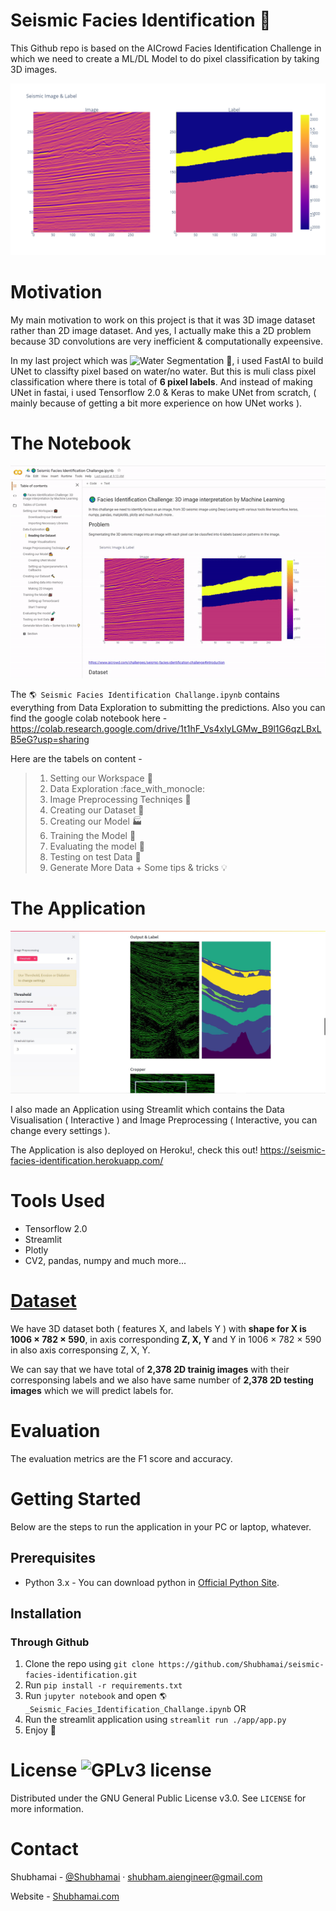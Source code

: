 # Seismic Facies Identification 🌋

This Github repo is based on the AICrowd Facies Identification Challenge in which we need to create a ML/DL Model to do pixel classification by taking 3D images.

![Example](./images/image.png)

# Motivation

My main motivation to work on this project is that it was 3D image dataset rather than 2D image dataset. And yes, I actually make this a 2D problem because 3D convolutions are very inefficient & computationally expeensive. 

In my last project which was ![Water Segmentation 🌊](https://github.com/Shubhamai/water-segmentation), i used FastAI to build UNet to classifty pixel based on water/no water. But this is muli class pixel classification where there is total of **6 pixel labels**. And instead of making UNet in fastai, i used Tensorflow 2.0 & Keras to make UNet from scratch, ( mainly because of getting a bit more experience on how UNet works ). 

# The Notebook

![](./images/notebook.gif)

The `🌎 Seismic Facies Identification Challange.ipynb` contains everything from Data Exploration to submitting the predictions. 
Also you can find the google colab notebook here - https://colab.research.google.com/drive/1t1hF_Vs4xIyLGMw_B9l1G6qzLBxLB5eG?usp=sharing

Here are the tabels on content - 

> 1. Setting our Workspace :briefcase:
> 2. Data Exploration :face_with_monocle:
> 3. Image Preprocessing Techniqes :broom:
> 4. Creating our Dataset :hammer:
> 5. Creating our Model :factory:
> 6. Training the Model :steam_locomotive:
> 7. Evaluating the model :test_tube:
> 8. Testing on test Data :100:
> 9. Generate More Data + Some tips & tricks :bulb:

# The Application

![](./images/app.jpg)

I also made an Application using Streamlit which contains the Data Visualisation ( Interactive ) and Image Preprocessing ( Interactive, you can change every settings ). 

The Application is also deployed on Heroku!, check this out! https://seismic-facies-identification.herokuapp.com/

# Tools Used 
- Tensorflow 2.0
- Streamlit
- Plotly
- CV2, pandas, numpy and much more...

# [Dataset](https://www.aicrowd.com/challenges/seismic-facies-identification-challenge#dataset)

We have 3D dataset both ( features X, and labels Y ) with **shape for X is 1006 × 782 × 590**, in axis corresponding **Z, X, Y** and Y in 1006 × 782 × 590 in also axis corresponsing Z, X, Y.

We can say that we have total of **2,378 2D trainig images** with their corresponsing labels and we also have same number of **2,378 2D testing images** which we will predict labels for.

# Evaluation
The evaluation metrics are the F1 score and accuracy.


# Getting Started

Below are the steps to run the application in your PC or laptop, whatever. 

##  Prerequisites

- Python 3.x - You can download python in [Official Python Site](https://www.python.org/).   

## Installation

### Through Github 

1. Clone the repo using `git clone https://github.com/Shubhamai/seismic-facies-identification.git`
2. Run `pip install -r requirements.txt`
3. Run `jupyter notebook` and open `🌎_Seismic_Facies_Identification_Challange.ipynb`
                           OR
3. Run the streamlit application using `streamlit run ./app/app.py`                           
4. Enjoy 🎊

# License ![GPLv3 license](https://img.shields.io/badge/License-GPLv3-blue.svg)
Distributed under the GNU General Public License v3.0. See `LICENSE` for more information.

# Contact

Shubhamai - [@Shubhamai](https://twitter.com/Shubhamai) · shubham.aiengineer@gmail.com

Website - [Shubhamai.com](https://Shubhamai.com)

